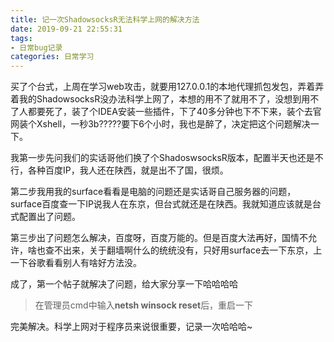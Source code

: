 ```yaml
---
title: 记一次ShadowsocksR无法科学上网的解决方法
date: 2019-09-21 22:55:31
tags:
- 日常bug记录
categories: 日常学习
---
```


买了个台式，上周在学习web攻击，就要用127.0.0.1的本地代理抓包发包，弄着弄着我的ShadowsocksR没办法科学上网了，本想的用不了就用不了，没想到用不了人都要死了，装了个IDEA安装一些插件，下了40多分钟也下不下来，装个去官网装个Xshell，一秒3b?????要下6个小时，我也是醉了，决定把这个问题解决一下。

我第一步先问我们的实话哥他们换了个ShadoswsocksR版本，配置半天也还是不行，各种百度IP，我人还在陕西，就是出不了国，很烦。

第二步我用我的surface看看是电脑的问题还是实话哥自己服务器的问题，surface百度查一下IP说我人在东京，但台式就还是在陕西。我就知道应该就是台式配置出了问题。

第三步出了问题怎么解决，百度呀，百度万能的。但是百度大法再好，国情不允许，啥也查不出来，关于翻墙啊什么的统统没有，只好用surface去一下东京，上一下谷歌看看别人有啥好方法没。

成了，第一个帖子就解决了问题，给大家分享一下哈哈哈哈

> 在管理员cmd中输入**netsh winsock reset**后，重启一下

完美解决。科学上网对于程序员来说很重要，记录一次哈哈哈~